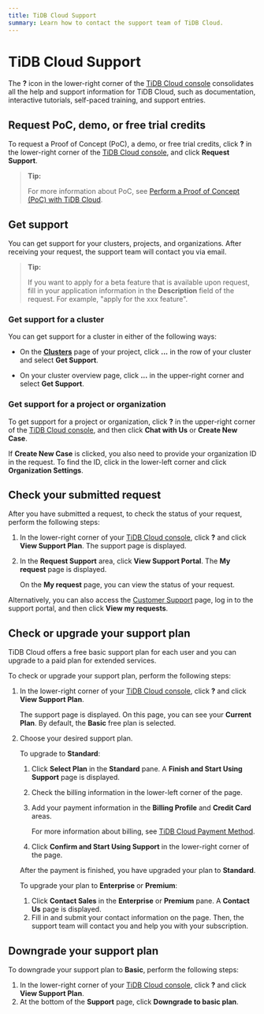 ```yaml
---
title: TiDB Cloud Support
summary: Learn how to contact the support team of TiDB Cloud.
---
```


# TiDB Cloud Support

The **?** icon in the lower-right corner of the [TiDB Cloud console](https://tidbcloud.com/) consolidates all the help and support information for TiDB Cloud, such as documentation, interactive tutorials, self-paced training, and support entries.

## Request PoC, demo, or free trial credits

To request a Proof of Concept (PoC), a demo, or free trial credits, click **?** in the lower-right corner of the [TiDB Cloud console](https://tidbcloud.com/), and click **Request Support**.

> **Tip:**
>
> For more information about PoC, see [Perform a Proof of Concept (PoC) with TiDB Cloud](/tidb-cloud/tidb-cloud-poc.md).

## Get support

You can get support for your clusters, projects, and organizations. After receiving your request, the support team will contact you via email.

> **Tip:**
>
> If you want to apply for a beta feature that is available upon request, fill in your application information in the **Description** field of the request. For example, "apply for the xxx feature".

### Get support for a cluster

You can get support for a cluster in either of the following ways:

- On the [**Clusters**](https://tidbcloud.com/console/clusters) page of your project, click **...** in the row of your cluster and select **Get Support**.

- On your cluster overview page, click **...** in the upper-right corner and select **Get Support**.

### Get support for a project or organization

To get support for a project or organization, click **?** in the upper-right corner of the [TiDB Cloud console](https://tidbcloud.com/), and then click **Chat with Us** or **Create New Case**.

If **Create New Case** is clicked, you also need to provide your organization ID in the request. To find the ID, click <MDSvgIcon name="icon-top-organization" /> in the lower-left corner and click **Organization Settings**.

## Check your submitted request

After you have submitted a request, to check the status of your request, perform the following steps:

1. In the lower-right corner of your [TiDB Cloud console](https://tidbcloud.com/), click **?** and click **View Support Plan**. The support page is displayed.
2. In the **Request Support** area, click **View Support Portal**. The **My request** page is displayed.

    On the **My request** page, you can view the status of your request.

Alternatively, you can also access the [Customer Support](https://support.pingcap.com/hc/en-us) page, log in to the support portal, and then click **View my requests**.

## Check or upgrade your support plan

TiDB Cloud offers a free basic support plan for each user and you can upgrade to a paid plan for extended services.

To check or upgrade your support plan, perform the following steps:

1. In the lower-right corner of your [TiDB Cloud console](https://tidbcloud.com/), click **?** and click **View Support Plan**.

    The support page is displayed. On this page, you can see your **Current Plan**. By default, the **Basic** free plan is selected.

2. Choose your desired support plan.

    <SimpleTab>
    <div label="Upgrade to Standard">

    To upgrade to **Standard**:

    1. Click **Select Plan** in the **Standard** pane. A **Finish and Start Using Support** page is displayed.
    2. Check the billing information in the lower-left corner of the page.
    3. Add your payment information in the **Billing Profile** and **Credit Card** areas.

        For more information about billing, see [TiDB Cloud Payment Method](/tidb-cloud/tidb-cloud-billing.md#payment-method).

    4. Click **Confirm and Start Using Support** in the lower-right corner of the page.

    After the payment is finished, you have upgraded your plan to **Standard**.

    </div>
    <div label="Upgrade to Enterprise or Premium">

    To upgrade your plan to **Enterprise** or **Premium**:

    1. Click **Contact Sales** in the **Enterprise** or **Premium** pane. A **Contact Us** page is displayed.
    2. Fill in and submit your contact information on the page. Then, the support team will contact you and help you with your subscription.

    </div>
    </SimpleTab>

## Downgrade your support plan

To downgrade your support plan to **Basic**, perform the following steps:

1. In the lower-right corner of your [TiDB Cloud console](https://tidbcloud.com/), click **?** and click **View Support Plan**.
2. At the bottom of the **Support** page, click **Downgrade to basic plan**.
